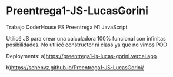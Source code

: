 # Preentrega1-JS-LucasGorini
Trabajo CoderHouse FS Preentrega N1 JavaScript

Utilicé JS para crear una calculadora 100% funcional con infinitas posibilidades.
No utilicé constructor ni class ya que no vimos POO

Deployments:
a)https://preentrega1-js-lucas-gorini.vercel.app


b)https://schenvz.github.io/Preentrega1-JS-LucasGorini/
